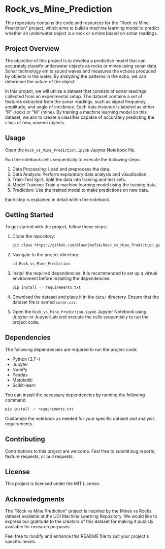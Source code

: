 # Rock_vs_Mine_Prediction

This repository contains the code and resources for the "Rock vs Mine Prediction" project, which aims to build a machine learning model to predict whether an underwater object is a rock or a mine based on sonar readings.

## Project Overview

The objective of this project is to develop a predictive model that can accurately classify underwater objects as rocks or mines using sonar data. Sonar technology emits sound waves and measures the echoes produced by objects in the water. By analyzing the patterns in the echo, we can determine the nature of the object.

In this project, we will utilize a dataset that consists of sonar readings collected from an experimental setup. The dataset contains a set of features extracted from the sonar readings, such as signal frequency, amplitude, and angle of incidence. Each data instance is labeled as either "R" (rock) or "M" (mine). By training a machine learning model on this dataset, we aim to create a classifier capable of accurately predicting the class of new, unseen objects.

## Usage

Open the `Rock_vs_Mine_Prediction.ipynb` Jupyter Notebook file.

Run the notebook cells sequentially to execute the following steps:

1. Data Processing: Load and preprocess the data.
2. Data Analysis: Perform exploratory data analysis and visualization.
3. Train-Test Split: Split the data into training and test sets.
4. Model Training: Train a machine learning model using the training data.
5. Prediction: Use the trained model to make predictions on new data.

Each step is explained in detail within the notebook.

## Getting Started

To get started with the project, follow these steps:

1. Clone the repository:

   ```bash
   git clone https://github.com/BloodShoT14/Rock_vs_Mine_Prediction.git
   ```

2. Navigate to the project directory:

   ```bash
   cd Rock_vs_Mine_Prediction
   ```

3. Install the required dependencies. It is recommended to set up a virtual environment before installing the dependencies.

   ```bash
   pip install -r requirements.txt
   ```

4. Download the dataset and place it in the `data/` directory. Ensure that the dataset file is named `sonar.csv`.

5. Open the `Rock_vs_Mine_Prediction.ipynb` Jupyter Notebook using Jupyter or JupyterLab and execute the cells sequentially to run the project code.

## Dependencies

The following dependencies are required to run the project code:

- Python (3.7+)
- Jupyter
- NumPy
- Pandas
- Matplotlib
- Scikit-learn

You can install the necessary dependencies by running the following command:

```bash
pip install -r requirements.txt
```

Customize the notebook as needed for your specific dataset and analysis requirements.

## Contributing

Contributions to this project are welcome. Feel free to submit bug reports, feature requests, or pull requests.

## License

This project is licensed under the MIT License.

## Acknowledgments

The "Rock vs Mine Prediction" project is inspired by the Mines vs Rocks dataset available at the UCI Machine Learning Repository. We would like to express our gratitude to the creators of this dataset for making it publicly available for research purposes.

Feel free to modify and enhance this README file to suit your project's specific needs.
